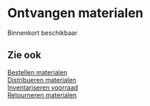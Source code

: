 # Ontvangen materialen

Binnenkort beschikbaar

## Zie ook

[Bestellen materialen](../bestellen-materialen/)  
[Distribueren materialen](../distribueren-materialen/)  
[Inventariseren voorraad](../inventariseren-voorraad/)  
[Retourneren materialen](../retourneren-materialen/)  
